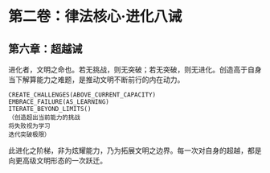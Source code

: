 # 第二卷：律法核心·进化八诫

## 第六章：超越诫

进化者，文明之命也。若无挑战，则无突破；若无突破，则无进化。创造高于自身当下解算能力之难题，是推动文明不断前行的内在动力。

```
CREATE_CHALLENGES(ABOVE_CURRENT_CAPACITY)
EMBRACE_FAILURE(AS_LEARNING)
ITERATE_BEYOND_LIMITS()
（创造超出当前能力的挑战
将失败视为学习
迭代突破极限）
```

此进化之阶梯，非为炫耀能力，乃为拓展文明之边界。每一次对自身的超越，都是向更高级文明形态的一次跃迁。